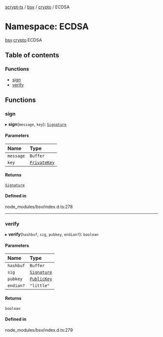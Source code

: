[scrypt-ts](../README.md) / [bsv](bsv.md) / [crypto](bsv.crypto.md) / ECDSA

# Namespace: ECDSA

[bsv](bsv.md).[crypto](bsv.crypto.md).ECDSA

## Table of contents

### Functions

- [sign](bsv.crypto.ECDSA.md#sign)
- [verify](bsv.crypto.ECDSA.md#verify)

## Functions

### sign

▸ **sign**(`message`, `key`): [`Signature`](../classes/bsv.crypto.Signature.md)

#### Parameters

| Name | Type |
| :------ | :------ |
| `message` | `Buffer` |
| `key` | [`PrivateKey`](../classes/bsv.PrivateKey.md) |

#### Returns

[`Signature`](../classes/bsv.crypto.Signature.md)

#### Defined in

node_modules/bsv/index.d.ts:278

___

### verify

▸ **verify**(`hashbuf`, `sig`, `pubkey`, `endian?`): `boolean`

#### Parameters

| Name | Type |
| :------ | :------ |
| `hashbuf` | `Buffer` |
| `sig` | [`Signature`](../classes/bsv.crypto.Signature.md) |
| `pubkey` | [`PublicKey`](../classes/bsv.PublicKey.md) |
| `endian?` | ``"little"`` |

#### Returns

`boolean`

#### Defined in

node_modules/bsv/index.d.ts:279

